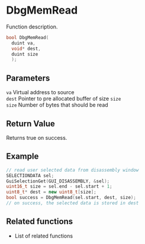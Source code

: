 # DbgMemRead

Function description.

```c++
bool DbgMemRead(
  duint va,
  void* dest,
  duint size
  );
```

## Parameters

`va` Virtual address to source<br>
`dest` Pointer to pre allocated buffer of size `size`<br>
`size` Number of bytes that should be read

## Return Value

Returns true on success.

## Example

```c++
// read user selected data from disassembly window
SELECTIONDATA sel;
GuiSelectionGet(GUI_DISASSEMBLY, &sel);
uint16_t size = sel.end - sel.start + 1;
uint8_t* dest = new uint8_t[size];
bool success = DbgMemRead(sel.start, dest, size);
// on success, the selected data is stored in dest
```

## Related functions

- List of related functions

